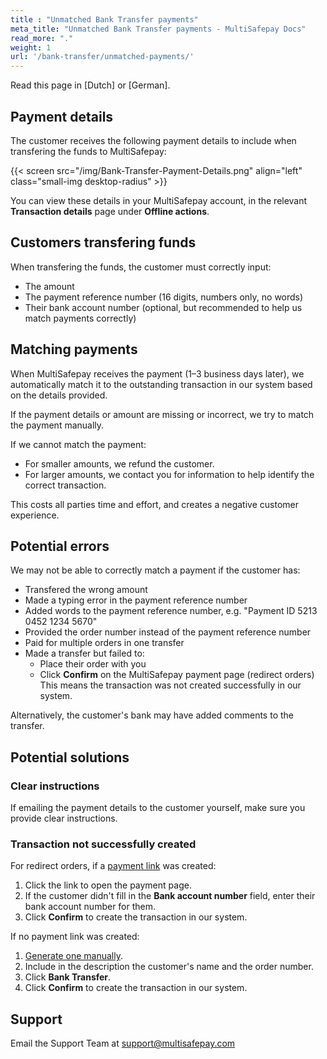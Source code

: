 ```yaml
---
title : "Unmatched Bank Transfer payments"
meta_title: "Unmatched Bank Transfer payments - MultiSafepay Docs"
read_more: "."
weight: 1
url: '/bank-transfer/unmatched-payments/'
---
```

Read this page in [Dutch] or [German].

## Payment details
The customer receives the following payment details to include when transfering the funds to MultiSafepay: 

{{< screen src="/img/Bank-Transfer-Payment-Details.png" align="left" class="small-img desktop-radius" >}}

You can view these details in your MultiSafepay account, in the relevant **Transaction details** page under **Offline actions**.

## Customers transfering funds
When transfering the funds, the customer must correctly input:  

- The amount
- The payment reference number (16 digits, numbers only, no words)
- Their bank account number (optional, but recommended to help us match payments correctly)

## Matching payments

When MultiSafepay receives the payment (1–3 business days later), we automatically match it to the outstanding transaction in our system based on the details provided. 

If the payment details or amount are missing or incorrect, we try to match the payment manually.

If we cannot match the payment:  

- For smaller amounts, we refund the customer. 
- For larger amounts, we contact you for information to help identify the correct transaction. 

This costs all parties time and effort, and creates a negative customer experience.

## Potential errors

We may not be able to correctly match a payment if the customer has:  

- Transfered the wrong amount
- Made a typing error in the payment reference number
- Added words to the payment reference number, e.g. "Payment ID 5213 0452 1234 5670" 
- Provided the order number instead of the payment reference number
- Paid for multiple orders in one transfer
- Made a transfer but failed to:
    - Place their order with you
    - Click **Confirm** on the MultiSafepay payment page (redirect orders)  
    This means the transaction was not created successfully in our system.

Alternatively, the customer's bank may have added comments to the transfer.

## Potential solutions

### Clear instructions

If emailing the payment details to the customer yourself, make sure you provide clear instructions. 

### Transaction not successfully created

For redirect orders, if a [payment link](/payment-links/) was created: 

1. Click the link to open the payment page. 
2. If the customer didn't fill in the **Bank account number** field, enter their bank account number for them.
3. Click **Confirm** to create the transaction in our system.

If no payment link was created:

1. [Generate one manually](/payment-links/generating-links/). 
2. Include in the description the customer's name and the order number. 
3. Click **Bank Transfer**.
4. Click **Confirm** to create the transaction in our system.

## Support
Email the Support Team at <support@multisafepay.com>
